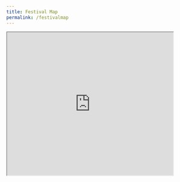 ```yaml
---
title: Festival Map
permalink: /festivalmap
---
```

<html>
<body>
<iframe src="https://www.google.com/maps/d/embed?mid=1iocybSAgqXITlJxyuPm-Vo-BxEwqcVc&ehbc=2E312F" width="440" height="380"></iframe>
</body>
</html>

